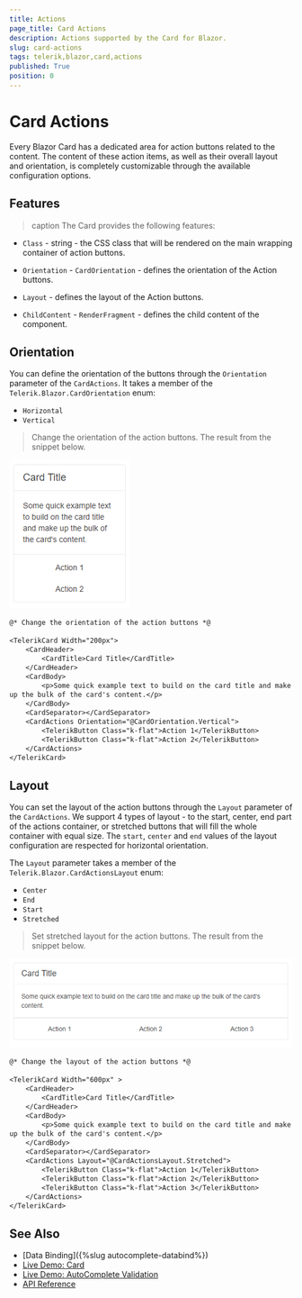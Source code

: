 ```yaml
---
title: Actions
page_title: Card Actions
description: Actions supported by the Card for Blazor.
slug: card-actions
tags: telerik,blazor,card,actions
published: True
position: 0
---
```



# Card Actions

Every Blazor Card has a dedicated area for action buttons related to the content. The content of these action items, as well as their overall layout and orientation, is completely customizable through the available configuration options.

## Features

>caption The Card provides the following features:

* `Class` - string - the CSS class that will be rendered on the main wrapping container of action buttons.

* `Orientation` - `CardOrientation` - defines the orientation of the Action buttons.

* `Layout` - defines the layout of the Action buttons.

* `ChildContent` - `RenderFragment` - defines the child content of the component.

## Orientation

You can define the orientation of the buttons through the `Orientation` parameter of the `CardActions`. It takes a member of the `Telerik.Blazor.CardOrientation` enum:
   * `Horizontal`
   * `Vertical`

>Change the orientation of the action buttons. The result from the snippet below.

![Verical orientation of the action buttons](images/buttons-orientation-example.png)

````CSHTML
@* Change the orientation of the action buttons *@

<TelerikCard Width="200px">
    <CardHeader>
        <CardTitle>Card Title</CardTitle>
    </CardHeader>
    <CardBody>
        <p>Some quick example text to build on the card title and make up the bulk of the card's content.</p>
    </CardBody>
    <CardSeparator></CardSeparator>
    <CardActions Orientation="@CardOrientation.Vertical">
        <TelerikButton Class="k-flat">Action 1</TelerikButton>
        <TelerikButton Class="k-flat">Action 2</TelerikButton>
    </CardActions>
</TelerikCard>
````

## Layout

You can set the layout of the action buttons through the `Layout` parameter of the `CardActions`. We support 4 types of layout - to the start, center, end part of the actions container, or stretched buttons that will fill the whole container with equal size. The `start`, `center` and `end` values of the layout configuration are respected for horizontal orientation.

The `Layout` parameter takes a member of the `Telerik.Blazor.CardActionsLayout` enum:
* `Center`
* `End`
* `Start`
* `Stretched`

>Set stretched layout for the action buttons. The result from the snippet below.

![Action buttons with stretched layout](images/buttons-layout-example.png)

````CSHTML
@* Change the layout of the action buttons *@

<TelerikCard Width="600px" >
    <CardHeader>
        <CardTitle>Card Title</CardTitle>
    </CardHeader>
    <CardBody>
        <p>Some quick example text to build on the card title and make up the bulk of the card's content.</p>
    </CardBody>
    <CardSeparator></CardSeparator>
    <CardActions Layout="@CardActionsLayout.Stretched">
        <TelerikButton Class="k-flat">Action 1</TelerikButton>
        <TelerikButton Class="k-flat">Action 2</TelerikButton>
        <TelerikButton Class="k-flat">Action 3</TelerikButton>
    </CardActions>    
</TelerikCard>
````

## See Also

  * [Data Binding]({%slug autocomplete-databind%})
  * [Live Demo: Card](https://demos.telerik.com/blazor-ui/..........)
  * [Live Demo: AutoComplete Validation](https://demos.telerik.com/blazor-ui/autocomplete/validation)
  * [API Reference](https://docs.telerik.com/blazor-ui/api/Telerik.Blazor.Components.TelerikAutoComplete-1)
